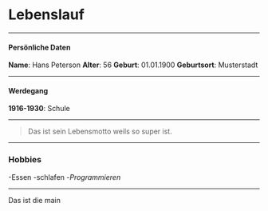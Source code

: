 # Lebenslauf
---

#### Persönliche Daten

**Name**: Hans Peterson
**Alter**: 56
**Geburt**: 01.01.1900
**Geburtsort**: Musterstadt

---

#### Werdegang
**1916-1930**: Schule

---

> Das ist sein Lebensmotto
> weils so super ist.

---

### Hobbies

-Essen
-schlafen
-_Programmieren_

---

Das ist die main


